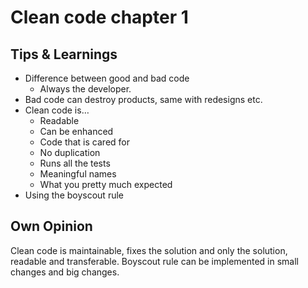 # Clean code chapter 1

## Tips & Learnings
- Difference between good and bad code
    - Always the developer.
- Bad code can destroy products, same with redesigns etc.
- Clean code is…
    - Readable
    - Can be enhanced
    - Code that is cared for
    - No duplication
    - Runs all the tests
    - Meaningful names
    - What you pretty much expected
- Using the boyscout rule


## Own Opinion
Clean code is maintainable, fixes the solution and only the solution, readable and transferable. 
Boyscout rule can be implemented in small changes and big changes.
